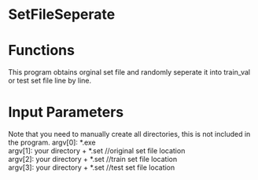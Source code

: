# SetFileSeperate
# Functions
This program obtains orginal set file and randomly seperate it into train_val or test set file line by line. 
# Input Parameters	
Note that you need to manually create all directories, this is not included in the program.
argv[0]: *.exe  
argv[1]: your directory + *.set  //original set file location  
argv[2]: your directory + *.set	 //train set file location  
argv[3]: your directory + *.set  //test set file location  
